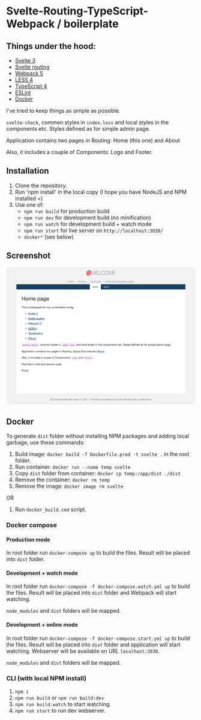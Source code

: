 # Svelte-Routing-TypeScript-Webpack / boilerplate

## Things under the hood:

* [Svelte 3](https://svelte.dev/)
* [Svelte routing](https://github.com/EmilTholin/svelte-routing)
* [Webpack 5](https://webpack.js.org/)
* [LESS 4](http://lesscss.org/)
* [TypeScript 4](https://www.typescriptlang.org/)
* [ESLint](https://eslint.org/)
* [Docker](https://www.docker.com/)

I've tried to keep things as simple as possible.

`svelte-check`, common styles in `index.less` and local styles in the components etc. Styles defined as for simple admin page.

Application contains two pages in Routing: Home (this one) and About

Also, it includes a couple of Components: Logo and Footer.

## Installation

1. Clone the repository.
2. Run 'npm install' in the local copy (I hope you have NodeJS and NPM installed =)
3. Use one of:
   * `npm run build` for production build
   * `npm run dev` for development build (no minification)
   * `npm run watch` for development build + watch mode
   * `npm run start` for live server on `http://localhost:3030/`
   * `docker*` (see below)

## Screenshot

![img.png](img.png)

## Docker

To generate `dist` folder without installing NPM packages and adding local garbage, use these commands:

1. Build image: `docker build -f Dockerfile.prod -t svelte .` in the root folder.
2. Run container: `docker run --name temp svelte`
3. Copy `dist` folder from container: `docker cp temp:/app/dist ./dist`
4. Remove the container: `docker rm temp`
5. Remove the image: `docker image rm svelte`

OR

1. Run `docker_build.cmd` script.

### Docker compose

#### Production mode

In root folder run `docker-compose up` to build the files. Result will be
placed into `dist` folder.

#### Development + watch mode

In root folder run `docker-compose -f docker-compose.watch.yml up` to build the files. Result will be placed into `dist` folder and Webpack will start watching.

`node_modules` and `dist` folders will be mapped.

#### Development + online mode

In root folder run `docker-compose -f docker-compose.start.yml up` to build the files. Result will be placed into `dist` folder and application will start watching. Webserver will be available on URL `localhost:3030`.

`node_modules` and `dist` folders will be mapped.

### CLI (with local NPM install)

1. `npm i`
2. `npm run build` or `npm run build:dev`
3. `npm run build:watch` to start watching.
3. `npm run start` to run dev webserver.
